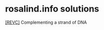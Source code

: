 # rosalind.info solutions
[[REVC]](https://github.com/bakuncwa/rosalind_sol/blob/main/revc) Complementing a strand of DNA
